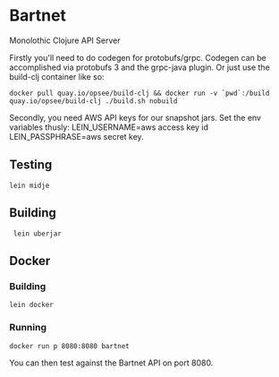 # Bartnet

Monolothic Clojure API Server

Firstly you'll need to do codegen for protobufs/grpc.  Codegen can be accomplished via protobufs 3 and the grpc-java plugin.  Or just use the build-clj container like so:

```docker pull quay.io/opsee/build-clj && docker run -v `pwd`:/build quay.io/opsee/build-clj ./build.sh nobuild```

Secondly, you need AWS API keys for our snapshot jars.  Set the env variables thusly: LEIN_USERNAME=aws access key id LEIN_PASSPHRASE=aws secret key.

## Testing

```lein midje```

## Building

``` lein uberjar```

## Docker

### Building

```lein docker```

### Running

```docker run p 8080:8080 bartnet```

You can then test against the Bartnet API on port 8080.
